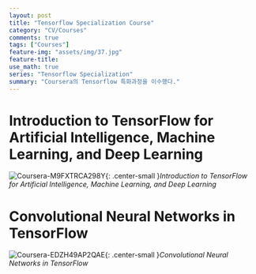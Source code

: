 ```yaml
---
layout: post
title: "Tensorflow Specialization Course"
category: "CV/Courses"
comments: true
tags: ["Courses"]
feature-img: "assets/img/37.jpg"
feature-title:
use_math: true
series: "Tensorflow Specialization"
summary: "Coursera의 Tensorflow 특화과정을 이수했다."
---
```





# Introduction to TensorFlow for Artificial Intelligence, Machine Learning, and Deep Learning
![Coursera-M9FXTRCA298Y](https://user-images.githubusercontent.com/37871541/100361928-1c8c6280-303e-11eb-8446-1ba2afec67d8.jpg){: .center-small }*Introduction to TensorFlow for Artificial Intelligence, Machine Learning, and Deep Learning*


# Convolutional Neural Networks in TensorFlow
![Coursera-EDZH49AP2QAE](https://user-images.githubusercontent.com/37871541/100528454-6765d000-3220-11eb-9af0-81d182fe64e8.jpg){: .center-small }*Convolutional Neural Networks in TensorFlow*